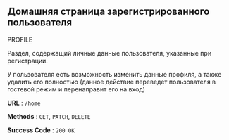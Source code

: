 ## Домашняя страница зарегистрированного пользователя

PROFILE

Раздел, содержащий личные данные пользователя, указанные при регистрации.

У пользователя есть возможность изменить данные профиля, а также удалить его полностью
(данное действие переведет пользователя в гостевой режим и перенаправит его на вход)

**URL** : `/home`

**Methods** : `GET`, `PATCH`, `DELETE`

**Success Code** : `200 OK`
